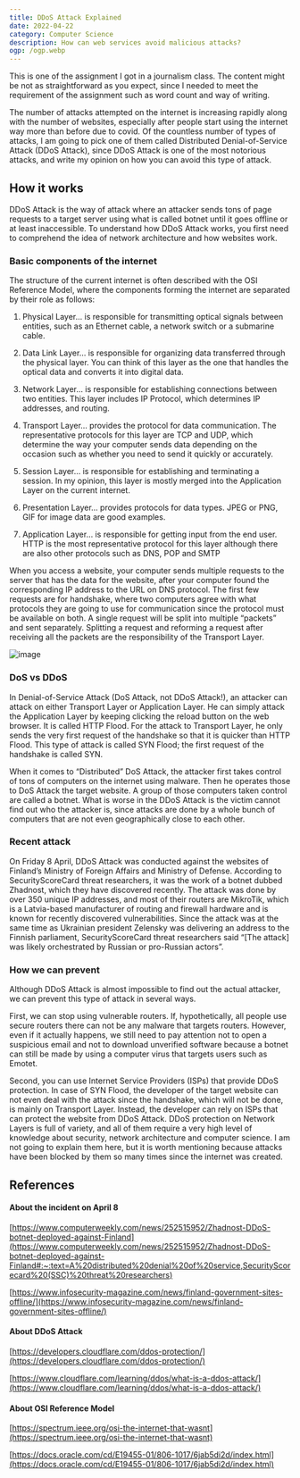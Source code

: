 ```yaml
---
title: DDoS Attack Explained
date: 2022-04-22
category: Computer Science
description: How can web services avoid malicious attacks?
ogp: /ogp.webp
---
```

<div class="message">
This is one of the assignment I got in a journalism class. The content might be not as straightforward as you expect, since I needed to meet the requirement of the assignment such as word count and way of writing.
</div>

The number of attacks attempted on the internet is increasing rapidly along with the number of websites, especially after people start using the internet way more than before due to covid. Of the countless number of types of attacks, I am going to pick one of them called Distributed Denial-of-Service Attack (DDoS Attack), since DDoS Attack is one of the most notorious attacks, and write my opinion on how you can avoid this type of attack.

## How it works

DDoS Attack is the way of attack where an attacker sends tons of page requests to a target server using what is called botnet until it goes offline or at least inaccessible. To understand how DDoS Attack works, you first need to comprehend the idea of network architecture and how websites work.

### Basic components of the internet
The structure of the current internet is often described with the OSI Reference Model, where the components forming the internet are separated by their role as follows:

1. Physical Layer… is responsible for transmitting optical signals between entities, such as an Ethernet cable, a network switch or a submarine cable.

2. Data Link Layer… is responsible for organizing data transferred through the physical layer. You can think of this layer as the one that handles the optical data and converts it into digital data.

3. Network Layer… is responsible for establishing connections between two entities. This layer includes IP Protocol, which determines IP addresses, and routing.

4. Transport Layer… provides the protocol for data communication. The representative protocols for this layer are TCP and UDP, which determine the way your computer sends data depending on the occasion such as whether you need to send it quickly or accurately.

5. Session Layer… is responsible for establishing and terminating a session. In my opinion, this layer is mostly merged into the Application Layer on the current internet.

6. Presentation Layer… provides protocols for data types. JPEG or PNG, GIF for image data are good examples.

7. Application Layer… is responsible for getting input from the end user. HTTP is the most representative protocol for this layer although there are also other protocols such as DNS, POP and SMTP

When you access a website, your computer sends multiple requests to the server that has the data for the website, after your computer found the corresponding IP address to the URL on DNS protocol. The first few requests are for handshake, where two computers agree with what protocols they are going to use for communication since the protocol must be available on both. A single request will be split into multiple “packets” and sent separately. Splitting a request and reforming a request after receiving all the packets are the responsibility of the Transport Layer.

![image](https://lh3.googleusercontent.com/9qfbeYQN6cu8NXglcyjKiBvvda6hA7ah42WHapSwTH22Y4eYWFAy8Skev_KrvZBnagIWfzJSegMPw_p-gkvqKJ6k55WFHwGxr2O7UxYfkltM039C5BFOc5HlHSYK3zQ812D7Z9mw)

### DoS vs DDoS

In Denial-of-Service Attack (DoS Attack, not DDoS Attack!), an attacker can attack on either Transport Layer or Application Layer. He can simply attack the Application Layer by keeping clicking the reload button on the web browser. It is called HTTP Flood. For the attack to Transport Layer, he only sends the very first request of the handshake so that it is quicker than HTTP Flood. This type of attack is called SYN Flood; the first request of the handshake is called SYN.

When it comes to “Distributed” DoS Attack, the attacker first takes control of tons of computers on the internet using malware. Then he operates those to DoS Attack the target website. A group of those computers taken control are called a botnet. What is worse in the DDoS Attack is the victim cannot find out who the attacker is, since attacks are done by a whole bunch of computers that are not even geographically close to each other.

### Recent attack

On Friday 8 April, DDoS Attack was conducted against the websites of Finland’s Ministry of Foreign Affairs and Ministry of Defense. According to SecurityScoreCard threat researchers, it was the work of a botnet dubbed Zhadnost, which they have discovered recently. The attack was done by over 350 unique IP addresses, and most of their routers are MikroTik, which is a Latvia-based manufacturer of routing and firewall hardware and is known for recently discovered vulnerabilities. Since the attack was at the same time as Ukrainian president Zelensky was delivering an address to the Finnish parliament, SecurityScoreCard threat researchers said “[The attack] was likely orchestrated by Russian or pro-Russian actors”.

### How we can prevent

Although DDoS Attack is almost impossible to find out the actual attacker, we can prevent this type of attack in several ways.

First, we can stop using vulnerable routers. If, hypothetically, all people use secure routers there can not be any malware that targets routers. However, even if it actually happens, we still need to pay attention not to open a suspicious email and not to download unverified software because a botnet can still be made by using a computer virus that targets users such as Emotet.

Second, you can use Internet Service Providers (ISPs) that provide DDoS protection. In case of SYN Flood, the developer of the target website can not even deal with the attack since the handshake, which will not be done, is mainly on Transport Layer. Instead, the developer can rely on ISPs that can protect the website from DDoS Attack. DDoS protection on Network Layers is full of variety, and all of them require a very high level of knowledge about security, network architecture and computer science. I am not going to explain them here, but it is worth mentioning because attacks have been blocked by them so many times since the internet was created.

## References
#### About the incident on April 8

[https://www.computerweekly.com/news/252515952/Zhadnost-DDoS-botnet-deployed-against-Finland](https://www.computerweekly.com/news/252515952/Zhadnost-DDoS-botnet-deployed-against-Finland#:~:text=A%20distributed%20denial%20of%20service,SecurityScorecard%20(SSC)%20threat%20researchers)

[https://www.infosecurity-magazine.com/news/finland-government-sites-offline/](https://www.infosecurity-magazine.com/news/finland-government-sites-offline/)

#### About DDoS Attack

[https://developers.cloudflare.com/ddos-protection/](https://developers.cloudflare.com/ddos-protection/)

[https://www.cloudflare.com/learning/ddos/what-is-a-ddos-attack/](https://www.cloudflare.com/learning/ddos/what-is-a-ddos-attack/)

#### About OSI Reference Model

[https://spectrum.ieee.org/osi-the-internet-that-wasnt](https://spectrum.ieee.org/osi-the-internet-that-wasnt)

[https://docs.oracle.com/cd/E19455-01/806-1017/6jab5di2d/index.html](https://docs.oracle.com/cd/E19455-01/806-1017/6jab5di2d/index.html)

